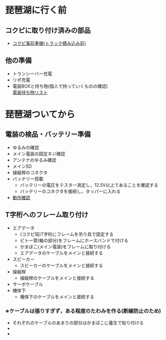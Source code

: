 # 琵琶湖に行く前
## コクピに取り付け済みの部品
  - [コクピ事前準備(トラック積み込み前)](https://github.com/AT2032/2025torikon/blob/main/%E3%82%B3%E3%82%AF%E3%83%94%E4%BA%8B%E5%89%8D%E6%BA%96%E5%82%99(%E3%83%88%E3%83%A9%E3%83%83%E3%82%AF%E7%A9%8D%E3%81%BF%E8%BE%BC%E3%81%BF%E5%89%8D).md#%E3%82%B3%E3%82%AF%E3%83%94%E4%BA%8B%E5%89%8D%E6%BA%96%E5%82%99)
##  他の準備
 - トランシーバー充電
 - リポ充電
 - 電装BOXと持ち物(個人で持っていくものの確認)  
[電装持ち物リスト](https://tusedu-my.sharepoint.com/:x:/g/personal/8223036_ed_tus_ac_jp/EaBhuFKCY5RGtiFWbql846QBNDzBeOHudqavIxN8KoX_pQ?e=lL7ycC)
# 琵琶湖ついてから
## 電装の検品・バッテリー準備
- ゆるみの確認
 - メイン電装の固定ネジ確認
 - アンテナのゆるみ確認
 - メインSD
 - 操縦桿のコネクタ
- バッテリー搭載
  - バッテリーの電圧をテスター測定し，12.5V以上であることを確認する
  - バッテリーのコネクタを接続し，タッパーに入れる
- [動作確認](https://github.com/AT2032/2025torikon/blob/main/%E5%8B%95%E4%BD%9C%E7%A2%BA%E8%AA%8D.md)
## T字桁へのフレーム取り付け
- エアデータ
  - (コクピ班)T字桁にフレームを吊り具で固定する
  - ピトー管(軸の部分)をフレームにホースバンドで付ける
  - かまぼこ(メイン電装)をフレームに取り付ける
  - エアデータのケーブルをメインと接続する  
- スピーカー
  - スピーカーのケーブルをメインと接続する  
- 操縦桿
  - 操縦桿のケーブルをメインと接続する  
- サーボケーブル
- 機体下
  - 機体下のケーブルをメインと接続する 
 ### ※ケーブルは張りすぎず，ある程度のたわみを作る(断線防止のため)
- それぞれのケーブルのあまりの部分はかまぼこに養生で貼り付ける
- 
- 
